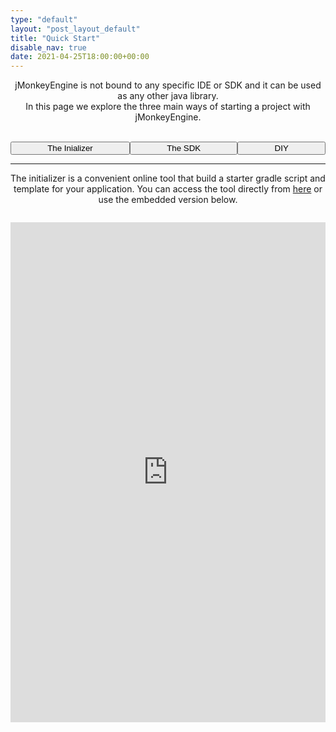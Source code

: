 ```yaml
---
type: "default"
layout: "post_layout_default"
title: "Quick Start"
disable_nav: true
date: 2021-04-25T18:00:00+00:00
---
```


<style>
    #qsbuttons{ 
        text-align:center;
    }
    #qsbuttons > p{
        display:flex;
        align-items:center;
        justify-content:center;
    }

    .qsbtn{
      flex-grow: 1
        
    }
    #jme-initializer{
        margin-top:1em;
        border:none;
    }
</style>
<script>
function showSubPage(id){
    const subpages=document.querySelectorAll(".qspage");
    subpages.forEach(sp=>sp.style.display="none");
    const selectedSubPage=document.querySelector(".qspage#"+id);
    selectedSubPage.style.display="block";

    const buttons=document.querySelectorAll("button.qsbtn");
    buttons.forEach(el=>el.classList.remove("highlightedCl"));
    
    const selectedBtn=document.querySelector("button#"+id+"Btn");
    selectedBtn.classList.add("highlightedCl");
}
</script>
<div id="qsbuttons" style="text-align:center">
jMonkeyEngine is not bound to any specific IDE or SDK and it can be used as any other java library.
<br>
In this page we explore the three main ways of starting a project with jMonkeyEngine.
<br><br>

<button id="qsinitializerBtn" class="highlightedCl qsbtn" onclick="showSubPage('qsinitializer')">The Inializer</button> 
<button  class="qsbtn" id="qssdkBtn"  onclick="showSubPage('qssdk')">The SDK</button>
<button class="qsbtn"  id="qscustomBtn" onclick="showSubPage('qscustom')">DIY</button>

</div>
<hr>
<div class="qspage" id="qssdk" style="display:none">

Using the Netbeans-based SDK is by far the quickest solution to get you up and running. Everything needed is provided, along with extra tools and integrations, and is generally the place most users start their endevour. [Download the SDK](https://github.com/jMonkeyEngine/sdk/releases).

</div>



<div class="qspage" id="qsinitializer" style="text-align:center">

The initializer is a convenient online tool that build a starter gradle script and template for your application.
You can access the tool directly from [here](https://start.jmonkeyengine.org) or use the embedded version below.

<iframe id="jme-initializer" 
    style="width:100%;height:800px;" 
    src="https://start.jmonkeyengine.org"
></iframe>

<script>
    const iframe=document.querySelector("#jme-initializer");
    if(iframe){
        iframe.src=iframe.src+"?rnd="+Math.random()+"&time="+Date.now(); // avoid caching
        window.addEventListener("message",(msg)=>{
            try{
                const event=JSON.parse(msg.data);
                if(event.name=="jme-initializer-resize"){
                    const height=event.height;
                    document.querySelector("#jme-initializer").style.height = height + 'px';
                }        
            }catch(e){
                console.log(e);
            }
            
        });
    }
</script>

</div>



<div class="qspage" id="qscustom" style="display:none">

The engine itself and its dependencies can be downloaded from [the releases page](https://github.com/jMonkeyEngine/jmonkeyengine/releases) and used as any other java library.

If you prefer to use a build automation tool, you can find the engine hosted on the [Maven Central Repository](https://mvnrepository.com/artifact/org.jmonkeyengine). This is the most common approach for users that use an IDE or editor that supports maven or gradle build scripts (such as [IntelliJ IDEA](https://www.jetbrains.com/idea/) or [Visual Studio Code](https://code.visualstudio.com/) ).

The code below shows how to include the bare minimum to use the jMonkeyEngine in your gradle project

```groovy
repositories {
    mavenCentral()
}

dependencies {
    implementation "org.jmonkeyengine:jme3-core:3.3.2-stable"
    implementation "org.jmonkeyengine:jme3-desktop:3.3.2-stable"
    implementation "org.jmonkeyengine:jme3-lwjgl3:3.3.2-stable" 
}
```

Creating a Game
--

All games created with jmonkey start by extending `SimpleApplication`. Below is the most basic setup required to start your game and show a cube.

```java
package my.game;

import com.jme3.app.SimpleApplication;
import com.jme3.material.Material;
import com.jme3.math.ColorRGBA;
import com.jme3.scene.Geometry;
import com.jme3.scene.shape.Box;
import com.jme3.system.AppSettings;

public class Main extends SimpleApplication {

    public static void main(String[] args) {

        Main app = new Main();

        AppSettings settings = new AppSettings(true);
        settings.setTitle("My Awesome Game");
        app.setSettings(settings);

        app.start();

    }

    @Override
    public void simpleInitApp() {

        Box b = new Box(1, 1, 1);
        Geometry geom = new Geometry("Box", b);

        Material mat = new Material(assetManager, "Common/MatDefs/Misc/Unshaded.j3md");
        mat.setColor("Color", ColorRGBA.Blue);
        geom.setMaterial(mat);

        rootNode.attachChild(geom);

    }

    @Override
    public void simpleUpdate(float tpf) {
        //TODO: add update code
    }

}

```

Running this class will start your first game and display a blue box on the screen, and you can move around using your mouse and WASD keys. Congratulations! You're running your first JME game!

For a more thorough tutorial on jMonkey browse through our [wiki](https://wiki.jmonkeyengine.org). The wiki provides extended documentation as well as tutorials on how to develop your game effectively using jmonkey practices. Tutorials start from the basics all the way up to collision detection, input mapping and shaders, and will be your go-to place for most of the information you require.

If you ever find yourself confused or wondering how something is done, head over to our [community hub](https://hub.jmonkeyengine.org) and create a new thread. Our ultra-helpful team and community will be more than happy to give you a hand in getting you back on track.

</div>

